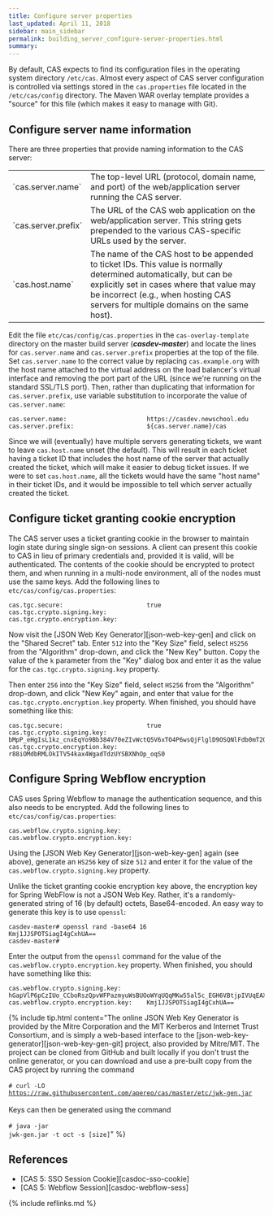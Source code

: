 ```yaml
---
title: Configure server properties
last_updated: April 11, 2018
sidebar: main_sidebar
permalink: building_server_configure-server-properties.html
summary:
---
```


By default, CAS expects to find its configuration files in the operating system directory `/etc/cas`. Almost every aspect of CAS server configuration is controlled via settings stored in the `cas.properties` file located in the `/etc/cas/config` directory. The Maven WAR overlay template provides a "source" for this file (which makes it easy to manage with Git).

## Configure server name information

There are three properties that provide naming information to the CAS server:

<table>
    <colgroup>
        <col width="25%" />
        <col width="75%" />
    </colgroup>
    <tbody>
        <tr>
            <td markdown="span">`cas.server.name`</td>
            <td markdown="span">The top-level URL (protocol, domain name, and port) of the web/application server running the CAS server.</td>
        </tr>
        <tr>
            <td markdown="span">`cas.server.prefix`</td>
            <td markdown="span">The URL of the CAS web application on the web/application server. This string gets prepended to the various CAS-specific URLs used by the server.</td>
        </tr>
        <tr>
            <td markdown="span">`cas.host.name`</td>
            <td markdown="span">The name of the CAS host to be appended to ticket IDs. This value is normally determined automatically, but can be explicitly set in cases where that value may be incorrect (e.g., when hosting CAS servers for multiple domains on the same host).</td>
        </tr>
    </tbody>
</table>

Edit the file `etc/cas/config/cas.properties` in the `cas-overlay-template` directory on the master build server (***casdev-master***) and locate the lines for `cas.server.name` and `cas.server.prefix` properties at the top of the file. Set `cas.server.name` to the correct value by replacing `cas.example.org` with the host name attached to the virtual address on the load balancer's virtual interface and removing the port part of the URL (since we're running on the standard SSL/TLS port). Then, rather than duplicating that information for `cas.server.prefix`, use variable substitution to incorporate the value of `cas.server.name`:

```properties
cas.server.name:                      https://casdev.newschool.edu
cas.server.prefix:                    ${cas.server.name}/cas
```

Since we will (eventually) have multiple servers generating tickets, we want to leave `cas.host.name` unset (the default). This will result in each ticket having a ticket ID that includes the host name of the server that actually created the ticket, which will make it easier to debug ticket issues. If we were to set `cas.host.name`, all the tickets would have the same "host name" in their ticket IDs, and it would be impossible to tell which server actually created the ticket.

## Configure ticket granting cookie encryption

The CAS server uses a ticket granting cookie in the browser to maintain login state during single sign-on sessions. A client can present this cookie to CAS in lieu of primary credentials and, provided it is valid, will be authenticated. The contents of the cookie should be encrypted to protect them, and when running in a multi-node environment, all of the nodes must use the same keys. Add the following lines to `etc/cas/config/cas.properties`:

```properties
cas.tgc.secure:                       true
cas.tgc.crypto.signing.key:
cas.tgc.crypto.encryption.key:
```

Now visit the [JSON Web Key Generator][json-web-key-gen] and click on the "Shared Secret" tab. Enter `512` into the "Key Size" field, select `HS256` from the "Algorithm" drop-down, and click the "New Key" button. Copy the value of the `k` parameter from the "Key" dialog box and enter it as the value for the `cas.tgc.crypto.signing.key` property.

Then enter `256` into the "Key Size" field, select `HS256` from the "Algorithm" drop-down, and click "New Key" again, and enter that value for the `cas.tgc.crypto.encryption.key` property. When finished, you should have something like this:

```properties
cas.tgc.secure:                       true
cas.tgc.crypto.signing.key:           bMpP_eHgIsL1kz_cnxEqYo9Bb384V70eZIvWctQ5V6xTO4P6wsQjFlglD9OSQNlFdb0mT2Q1E3qXdo05_tzrjQ
cas.tgc.crypto.encryption.key:        r88iOMdbRMLOkITV54kax4WgadTdzUYSBXNhOp_oqS0
```

## Configure Spring Webflow encryption

CAS uses Spring Webflow to manage the authentication sequence, and this also needs to be encrypted. Add the following lines to `etc/cas/config/cas.properties`:

```properties
cas.webflow.crypto.signing.key:
cas.webflow.crypto.encryption.key:
```

Using the [JSON Web Key Generator][json-web-key-gen] again (see above), generate an `HS256` key of size `512` and enter it for the value of the `cas.webflow.crypto.signing.key` property.

Unlike the ticket granting cookie encryption key above, the encryption key for Spring WebFlow is not a JSON Web Key. Rather, it's a randomly-generated string of 16 (by default) octets, Base64-encoded. An easy way to generate this key is to use `openssl`:

```console
casdev-master# openssl rand -base64 16
Kmj1JJSPOTSiagI4gCxhUA==
casdev-master#  
```

Enter the output from the `openssl` command for the value of the `cas.webflow.crypto.encryption.key` property. When finished, you should have something like this:

```properties
cas.webflow.crypto.signing.key:       hGapVlP6pCzIUo_CCboRszQpvWFPazmyuWsBUOoWYqUQqMKw55al5c_EGH6VBtjpIVUqEAXcvLQjQ8HaVBEmDw
cas.webflow.crypto.encryption.key:    Kmj1JJSPOTSiagI4gCxhUA==
```

{% include tip.html content="The online JSON Web Key Generator is provided by the Mitre Corporation and the MIT Kerberos and Internet Trust Consortium, and is simply a web-based interface to the [json-web-key-generator][json-web-key-gen-git] project, also provided by Mitre/MIT. The project can be cloned from GitHub and built locally if you don't trust the online generator, or you can download and use a pre-built copy from the CAS project by running the command<br><br>
<code># curl -LO https://raw.githubusercontent.com/apereo/cas/master/etc/jwk-gen.jar</code><br><br>
Keys can then be generated using the command<br><br>
<code># java -jar jwk-gen.jar -t oct -s [size]</code>" %}

## References

* [CAS 5: SSO Session Cookie][casdoc-sso-cookie]
* [CAS 5: Webflow Session][casdoc-webflow-sess]

{% include reflinks.md %}
